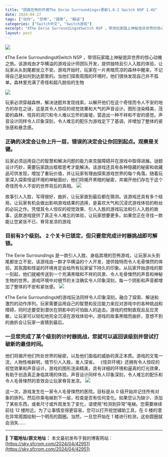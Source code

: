 ```yaml
---
title: "阴森恐怖的环境The Eerie Surroundings+更新1.0.1 Switch NSP 1.4G"
date: 2024-04-27
tags: ["动作", "恐怖", "探索", "解谜"]
categories: ["Switch中文", "Switch游戏"]
excerpt: "《The Eerie Surroundings》Switch NSP ，带领玩家踏上神秘诡异世界的惊心动魄之旅。该游戏由才华横溢的游戏设计师团队开发，提供独特且引人入胜的体验，让玩家从头到尾都坐立不安。游戏开始时，玩家在一片黑暗荒凉的森林中醒来，不记得自己是如何到达那里的。当他们探索周围的环境时，他&hellip;"
layout: post
---
```


<img class="aligncenter" src="https://sky.sfcrom.com/wp-content/uploads/2024/04/20240427102140-e7209.jpeg" />

《The Eerie Surroundings》Switch NSP ，带领玩家踏上神秘诡异世界的惊心动魄之旅。该游戏由才华横溢的游戏设计师团队开发，提供独特且引人入胜的体验，让玩家从头到尾都坐立不安。游戏开始时，玩家在一片黑暗荒凉的森林中醒来，不记得自己是如何到达那里的。当他们探索周围的环境时，他们很快发现自己并不孤单。森林里充满了奇怪和超凡脱俗的生物

<img src="https://sky.sfcrom.com/wp-content/uploads/2024/04/20240427102144-d60f9.jpeg" />

玩家必须穿越森林，解决谜题并发现线索，以解开他们在这个奇怪而令人不安的地方的存在之谜，这是其令人惊叹的视觉效果和大气的声音设计。图形渲染精美，茂密的森林、怪异的洞穴和令人难以忘怀的废墟，营造出一种不祥和不安的感觉。声音设计同样令人印象深刻，令人难忘的配乐为游戏定下了基调，并增加了整体的紧张感和悬念感。
<h3>正确的决定会让你上升一层，错误的决定会让你回到起点。观察是关键。</h3>
玩家必须运用自己的智慧和解决问题的能力来克服障碍并在游戏中取得进展。谜题设计巧妙，需要玩家跳出框框思考才能解决。该游戏还具有各种隐藏的秘密和收藏品可供发现，增加了重玩价值，并让玩家有理由探索游戏世界的每个角落。随着玩家深入探索怪诞环境的神秘面纱，他们将揭开黑暗的秘密，并揭开他们存在于这个奇怪而令人不安的世界背后的真相。

<img src="https://sky.sfcrom.com/wp-content/uploads/2024/04/20240427102144-bc630.jpeg" />

故事引人入胜，写得很好，曲折，让玩家直到最后都在猜测。该游戏还具有多个结局，让玩家有机会做出影响游戏结果的选择，是喜欢大气和沉浸式游戏体验的粉丝的必玩之作。凭借其令人惊叹的视觉效果、引人入胜的游戏玩法和引人入胜的故事，这款游戏提供了真正令人难忘的体验，让玩家想要更多。如果您正在寻找一款能让您紧张不已、脊背发凉的游戏
<h3>目前有3个级别。 2 个关卡已锁定，但只要您完成计时器挑战即可解锁。</h3>
The Eerie Surroundings 是一款引人入胜、身临其境的恐怖游戏，让玩家从头到尾都坐立不安。该游戏由一群才华横溢的个人开发，提供独特而令人毛骨悚然的体验，其氛围和怪诞的环境肯定会给所有玩家留下持久的印象。从玩家开始游戏的那一刻起，他们就被传送到一个充满黑暗和不祥的风景、令人毛骨悚然的声音和神秘生物的世界。游戏环境中对细节的关注确实令人印象深刻，每一个阴影和声音都增加了整体的不安和紧张感。

<img src="https://sky.sfcrom.com/wp-content/uploads/2024/04/20240427102145-43b39.jpeg" />

《The Eerie Surroundings》的游戏玩法同样令人印象深刻，融合了探索、解谜和激烈的动作序列。玩家需要运用自己的智慧和反应能力来应对游戏中的各种挑战和障碍，同时还要受到潜伏在阴影中的可怕敌人的追击。游戏的控制直观且反应灵敏，让玩家可以轻松地完全沉浸在游戏体验中。游戏的故事黑暗而曲折，意想不到的曲折会让玩家一直猜到最后。
<h3>一旦您完成了某个级别的计时器挑战，您就可以返回该级别并尝试打破新的最佳时间。</h3>
他们将揭开他们所处世界的秘密，以及他们面临的威胁的真正本质。游戏的文笔一流，人物性格鲜明，情节引人入胜，发人深省。 《怪异环境》还拥有令人惊叹的视觉效果和声音设计。游戏的图形渲染精美，具有详细的环境和逼真的灯光效果，有助于创造真正身临其境的体验。声音设计同样令人印象深刻，令人难忘的配乐和令人毛骨悚然的音效会让玩家脊背发凉。

<img src="https://sky.sfcrom.com/wp-content/uploads/2024/04/20240427102146-c9410.jpeg" />

这一次，游戏发生在一家令人毛骨悚然的医院。目标是从 0 级开始并记住所有对象的排列。然后你乘电梯到下一层，检查是否有任何变化。如果您认为缺少、添加了某些东西，或者尺寸或外观发生了变化，请使用“检测到异常”电梯。您需要继续前往 12 楼附近。为了让事情变得更容易，您可以打开视觉辅助工具，在 0 楼的潜在异常周围绘制一个明亮的圆圈。当然，一旦您开始在 1 楼进行检测，这些圆圈就会消失……

---
📖 **下载地址/原文地址：** 本文最初发布于我的博客网站：[https://sky.sfcrom.com/2024/04/42951](https://sky.sfcrom.com/2024/04/42951)
